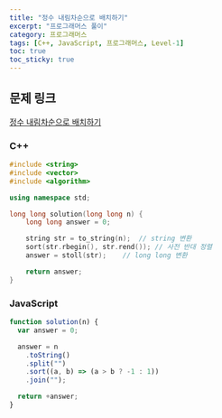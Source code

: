```yaml
---
title: "정수 내림차순으로 배치하기"
excerpt: "프로그래머스 풀이"
category: 프로그래머스
tags: [C++, JavaScript, 프로그래머스, Level-1]
toc: true
toc_sticky: true
---
```


## 문제 링크

[정수 내림차순으로 배치하기](https://programmers.co.kr/learn/courses/30/lessons/12933)

### C++

```cpp
#include <string>
#include <vector>
#include <algorithm>

using namespace std;

long long solution(long long n) {
    long long answer = 0;

    string str = to_string(n);  // string 변환
    sort(str.rbegin(), str.rend()); // 사전 반대 정렬
    answer = stoll(str);    // long long 변환

    return answer;
}
```

### JavaScript

```js
function solution(n) {
  var answer = 0;

  answer = n
    .toString()
    .split("")
    .sort((a, b) => (a > b ? -1 : 1))
    .join("");

  return +answer;
}
```
